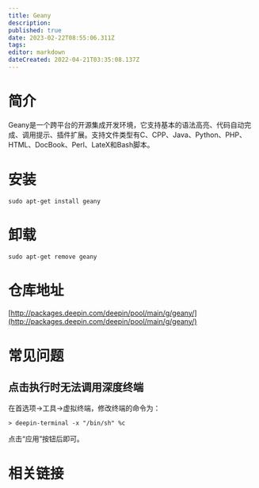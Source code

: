 ```yaml
---
title: Geany
description: 
published: true
date: 2023-02-22T08:55:06.311Z
tags: 
editor: markdown
dateCreated: 2022-04-21T03:35:08.137Z
---
```


# 简介

Geany是一个跨平台的开源集成开发环境，它支持基本的语法高亮、代码自动完成、调用提示、插件扩展。支持文件类型有C、CPP、Java、Python、PHP、 HTML、DocBook、Perl、LateX和Bash脚本。

# 安装

`sudo apt-get install geany`

# 卸载

`sudo apt-get remove geany`

# 仓库地址

[http://packages.deepin.com/deepin/pool/main/g/geany/](http://packages.deepin.com/deepin/pool/main/g/geany/)


# 常见问题
## 点击执行时无法调用深度终端
在首选项→工具→虚拟终端，修改终端的命令为：

`> deepin-terminal -x "/bin/sh" %c` 

点击“应用”按钮后即可。

# 相关链接